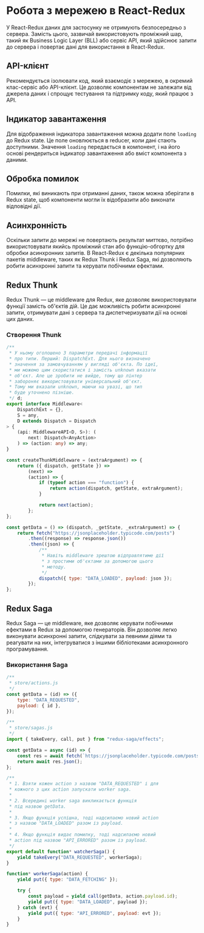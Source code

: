 # Робота з мережею в React-Redux

У React-Redux даних для застосунку не отримують безпосередньо з сервера. Замість цього, зазвичай використовують проміжний шар, такий як Business Logic Layer (BLL) або сервіс API, який здійснює запити до сервера і повертає дані для використання в React-Redux.

## API-клієнт

Рекомендується ізолювати код, який взаємодіє з мережею, в окремий клас-сервіс або API-клієнт. Це дозволяє компонентам не залежати від джерела даних і спрощує тестування та підтримку коду, який працює з API.

## Індикатор завантаження

Для відображення індикатора завантаження можна додати поле `loading` до Redux state. Це поле оновлюється в reducer, коли дані стають доступними. Значення `loading` передається в компонент, і на його основі рендериться індикатор завантаження або вміст компонента з даними.

## Обробка помилок

Помилки, які виникають при отриманні даних, також можна зберігати в Redux state, щоб компоненти могли їх відобразити або виконати відповідні дії.

## Асинхронність

Оскільки запити до мережі не повертають результат миттєво, потрібно використовувати якийсь проміжний стан або функцію-обгортку для обробки асинхронних запитів. В React-Redux є декілька популярних пакетів middleware, таких як Redux Thunk і Redux Saga, які дозволяють робити асинхронні запити та керувати побічними ефектами.

## Redux Thunk

Redux Thunk — це middleware для Redux, яке дозволяє використовувати функції замість об'єктів дій. Це дає можливість робити асинхронні запити, отримувати дані з сервера та диспетчеризувати дії на основі цих даних.

### Створення Thunk

```ts
/**
 * У ньому оголошено 3 параметри передачі інформації
 * про типи. Перший: DispatchExt. Для нього визначено
 * значення за замовчуванням у вигляді об'єкта. По ідеї,
 * ми можемо цим скористатися і замість unknown вказати
 * об'єкт. Але це зробити не вийде, тому що лінтер
 * забороняє використовувати універсальний об'єкт.
 * Тому ми вказали unknown, маючи на увазі, що тип
 * буде уточнено пізніше.
 */ d;
export interface Middleware<
    DispatchExt = {},
    S = any,
    D extends Dispatch = Dispatch
> {
    (api: MiddlewareAPI<D, S>): (
        next: Dispatch<AnyAction>
    ) => (action: any) => any;
}
```

```js
const createThunkMiddleware = (extraArgument) => {
    return ({ dispatch, getState }) =>
        (next) =>
        (action) => {
            if (typeof action === "function") {
                return action(dispatch, getState, extraArgument);
            }

            return next(action);
        };
};

const getData = () => (dispatch, _getState, _extraArgument) => {
    return fetch("https://jsonplaceholder.typicode.com/posts")
        .then((response) => response.json())
        .then((json) => {
            /**
             * Навіть middleware зрештою відправлятиме дії
             * з простими об'єктами за допомогою цього
             * методу.
             */
            dispatch({ type: "DATA_LOADED", payload: json });
        });
};
```

## Redux Saga

Redux Saga — це middleware, яке дозволяє керувати побічними ефектами в Redux за допомогою генераторів. Він дозволяє легко виконувати асинхронні запити, слідкувати за певними діями та реагувати на них, інтегруватися з іншими бібліотеками асинхронного програмування.

### Використання Saga

```js
/**
 * store/actions.js
 */
const getData = (id) => ({
    type: "DATA_REQUESTED",
    payload: { id },
});

/**
 * store/sagas.js
 */
import { takeEvery, call, put } from "redux-saga/effects";

const getData = async (id) => {
    const res = await fetch(`https://jsonplaceholder.typicode.com/posts/${id}`);
    return await res.json();
};

/**
 * 1. Взяти кожен action з назвою "DATA_REQUESTED" і для
 * кожного з цих action запускати worker saga.
 *
 * 2. Всередині worker saga викликається функція
 * під назвою getData.
 *
 * 3. Якщо функція успішна, тоді надсилаємо новий action
 * з назвою "DATA_LOADED" разом із payload.
 *
 * 4. Якщо функція видає помилку, тоді надсилаємо новий
 * action під назвою "API_ERRORED" разом із payload.
 */
export default function* watcherSaga() {
    yield takeEvery("DATA_REQUESTED", workerSaga);
}

function* workerSaga(action) {
    yield put({ type: "DATA_FETCHING" });

    try {
        const payload = yield call(getData, action.payload.id);
        yield put({ type: "DATA_LOADED", payload });
    } catch (evt) {
        yield put({ type: "API_ERRORED", payload: evt });
    }
}
```
